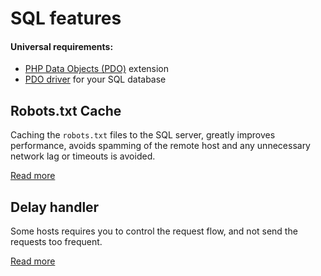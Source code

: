 # SQL features

#### Universal requirements:
- [PHP Data Objects (PDO)](http://php.net/manual/en/book.pdo.php) extension
- [PDO driver](http://php.net/manual/en/pdo.drivers.php) for your SQL database

## Robots.txt Cache
Caching the `robots.txt` files to the SQL server, greatly improves performance, avoids spamming of the remote host and any unnecessary network lag or timeouts is avoided.

[Read more](https://github.com/VIPnytt/RobotsTxtParser/blob/master/docs/sql/cache.md)

## Delay handler
Some hosts requires you to control the request flow, and not send the requests too frequent.

[Read more](https://github.com/VIPnytt/RobotsTxtParser/blob/master/docs/sql/delay.md)
